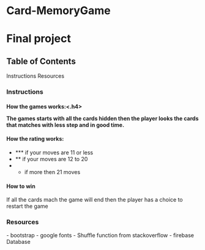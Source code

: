 # Card-MemoryGame
<h1> Final project</h1>

<h2>Table of Contents</h2>
Instructions
Resources

<h3>Instructions</h3>
<h4>How the games works:<.h4>

The games starts with all the cards hidden then the player looks the cards that matches with less step and in good time.

<h4>How the rating works:</h4>

- *** if your moves are 11 or less 
- ** if your moves are 12 to 20
- * if more then 21 moves

<h4>How to win</h4>

If all the cards mach the game will end then the player has a choice to restart the game

<h3>Resources</h3>
- bootstrap
- google fonts
- Shuffle function from stackoverflow
- firebase Database 
